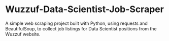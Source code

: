 # Wuzzuf-Data-Scientist-Job-Scraper
A simple web scraping project built with Python, using requests and BeautifulSoup, to collect job listings for Data Scientist positions from the Wuzzuf website.
